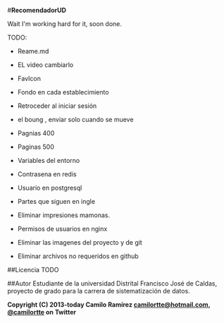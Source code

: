 #**RecomendadorUD**

Wait I'm working hard for it, soon done.

TODO:

+ Reame.md

+ EL video cambiarlo
+ FavIcon

+ Fondo en cada establecimiento
+ Retroceder al iniciar sesión

+ el boung , enviar solo cuando se mueve 


+ Pagnias 400   
+ Paginas 500

+ Variables del entorno
+ Contrasena en redis
+ Usuario en postgresql

+ Partes que siguen en ingle

+ Eliminar impresiones mamonas.
+ Permisos de usuarios en nginx

+ Eliminar las imagenes del proyecto y de git
+ Eliminar archivos no requeridos en github



##Licencia
TODO

##Autor
Estudiante de la universidad Distrital Francisco José de Caldas, proyecto de grado para la carrera de sistematización de datos.

**Copyright (C) 2013-today Camilo Ramírez camilortte@hotmail.com, [@camilortte](https://twitter.com/camilortte) on Twitter**




